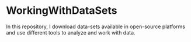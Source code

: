 # WorkingWithDataSets
In this repository, I download data-sets available in open-source platforms and use different tools to analyze and work with data.
